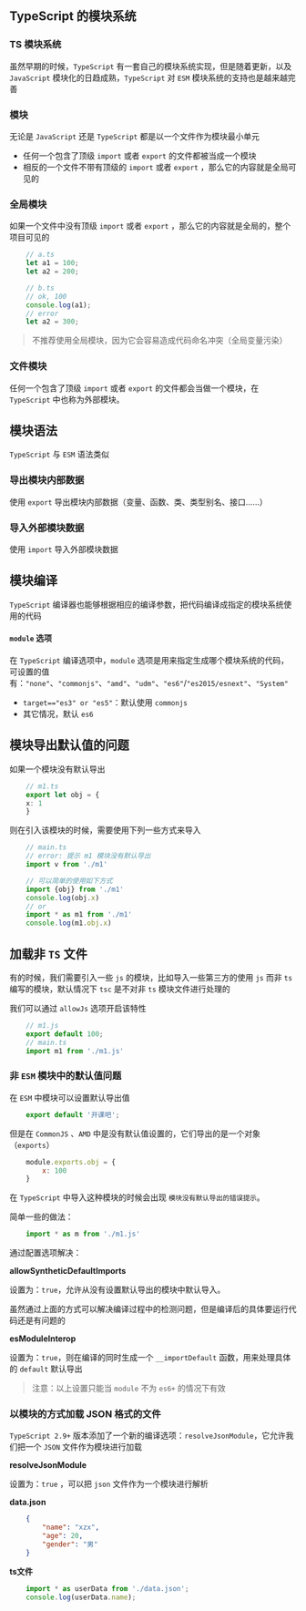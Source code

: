 ## TypeScript 的模块系统

### TS 模块系统

虽然早期的时候，`TypeScript` 有一套自己的模块系统实现，但是随着更新，以及 `JavaScript` 模块化的日趋成熟，`TypeScript` 对 `ESM` 模块系统的支持也是越来越完善

### 模块

无论是 `JavaScript` 还是 `TypeScript` 都是以一个文件作为模块最小单元

- 任何一个包含了顶级 `import` 或者 `export` 的文件都被当成一个模块
- 相反的一个文件不带有顶级的 `import` 或者 `export` ，那么它的内容就是全局可见的

### 全局模块

如果一个文件中没有顶级 `import` 或者 `export` ，那么它的内容就是全局的，整个项目可见的

```ts
    // a.ts
    let a1 = 100;
    let a2 = 200;
```

```ts
    // b.ts
    // ok, 100
    console.log(a1);
    // error
    let a2 = 300;
```

> 不推荐使用全局模块，因为它会容易造成代码命名冲突（全局变量污染）

### 文件模块

任何一个包含了顶级 `import` 或者 `export` 的文件都会当做一个模块，在 `TypeScript` 中也称为外部模块。



## 模块语法

`TypeScript` 与 `ESM` 语法类似

### 导出模块内部数据

使用 `export` 导出模块内部数据（变量、函数、类、类型别名、接口……）

### 导入外部模块数据

使用 `import` 导入外部模块数据



## 模块编译

`TypeScript` 编译器也能够根据相应的编译参数，把代码编译成指定的模块系统使用的代码

#### `module` 选项

在 `TypeScript` 编译选项中，`module` 选项是用来指定生成哪个模块系统的代码，可设置的值有：`"none"`、`"commonjs"`、`"amd"`、`"udm"`、`"es6"`/`"es2015/esnext"`、`"System"`

- `target=="es3" or "es5"`：默认使用 `commonjs`
- 其它情况，默认 `es6`

## 模块导出默认值的问题

如果一个模块没有默认导出

```ts
    // m1.ts
    export let obj = {
    x: 1
    }
```

则在引入该模块的时候，需要使用下列一些方式来导入

```ts
    // main.ts
    // error: 提示 m1 模块没有默认导出
    import v from './m1'

    // 可以简单的使用如下方式
    import {obj} from './m1'
    console.log(obj.x)
    // or
    import * as m1 from './m1'
    console.log(m1.obj.x)
```



## 加载非 `TS` 文件

有的时候，我们需要引入一些 `js` 的模块，比如导入一些第三方的使用 `js` 而非 `ts` 编写的模块，默认情况下 `tsc` 是不对非 `ts` 模块文件进行处理的

我们可以通过 `allowJs` 选项开启该特性

```js
    // m1.js
    export default 100;
    // main.ts
    import m1 from './m1.js'
```

### 非 `ESM` 模块中的默认值问题

 在 `ESM` 中模块可以设置默认导出值

```ts
    export default '开课吧';
```

但是在 `CommonJS` 、`AMD` 中是没有默认值设置的，它们导出的是一个对象（`exports`）

```js
    module.exports.obj = {
        x: 100
    }
```

在 `TypeScript` 中导入这种模块的时候会出现 `模块没有默认导出的错误提示`。

简单一些的做法：

```typescript
    import * as m from './m1.js'
```

通过配置选项解决：

**allowSyntheticDefaultImports**

设置为：`true`，允许从没有设置默认导出的模块中默认导入。

虽然通过上面的方式可以解决编译过程中的检测问题，但是编译后的具体要运行代码还是有问题的

**esModuleInterop**

设置为：`true`，则在编译的同时生成一个 `__importDefault` 函数，用来处理具体的 `default` 默认导出

> 注意：以上设置只能当 `module` 不为 `es6+` 的情况下有效



### 以模块的方式加载 JSON 格式的文件

`TypeScript 2.9+` 版本添加了一个新的编译选项：`resolveJsonModule`，它允许我们把一个 `JSON` 文件作为模块进行加载

**resolveJsonModule**

设置为：`true` ，可以把 `json` 文件作为一个模块进行解析

**data.json**

```json
    {
        "name": "xzx",
        "age": 20,
        "gender": "男"
    }
```

**ts文件**

```ts
    import * as userData from './data.json';
    console.log(userData.name);
```